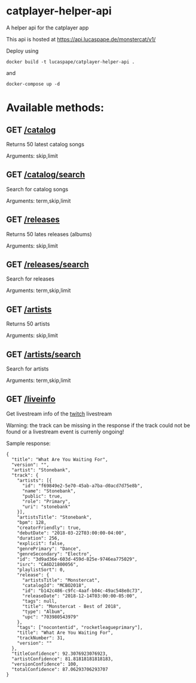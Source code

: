 # catplayer-helper-api
A helper api for the catplayer app

This api is hosted at https://api.lucaspape.de/monstercat/v1/

Deploy using
```
docker build -t lucaspape/catplayer-helper-api .
```
and
```
docker-compose up -d
```

# Available methods:

## GET [/catalog](https://api.lucaspape.de/monstercat/v1/catalog)

Returns 50 latest catalog songs

Arguments: skip,limit

## GET [/catalog/search](https://api.lucaspape.de/monstercat/v1/catalog/search)

Search for catalog songs

Arguments: term,skip,limit

## GET [/releases](https://api.lucaspape.de/monstercat/v1/releases)

Returns 50 lates releases (albums)

Arguments: skip,limit

## GET [/releases/search](https://api.lucaspape.de/monstercat/v1/releases/search)

Search for releases

Arguments: term,skip,limit

## GET [/artists](https://api.lucaspape.de/monstercat/v1/artists)

Returns 50 artists

Arguments: skip,limit

## GET [/artists/search](https://api.lucaspape.de/monstercat/v1/artists/search)

Search for artists

Arguments: term,skip,limit

## GET [/liveinfo](https://api.lucaspape.de/monstercat/v1/liveinfo)

Get livestream info of the [twitch](https://www.twitch.tv/monstercat) livestream

Warning: the track can be missing in the response if the track could not be found or a livestream event is currenly ongoing!

Sample response:

```
{
  "title": "What Are You Waiting For",
  "version": "",
  "artist": "Stonebank",
  "track": {
    "artists": [{
      "id": "f69849e2-5e70-45ab-a7ba-d0acd7d75e8b",
      "name": "Stonebank",
      "public": true,
      "role": "Primary",
      "uri": "stonebank"
    }],
    "artistsTitle": "Stonebank",
    "bpm": 128,
    "creatorFriendly": true,
    "debutDate": "2018-03-22T03:00:00-04:00",
    "duration": 256,
    "explicit": false,
    "genrePrimary": "Dance",
    "genreSecondary": "Electro",
    "id": "3d9ad36e-603d-459d-825e-9746ea775029",
    "isrc": "CA6D21800056",
    "playlistSort": 0,
    "release": {
      "artistsTitle": "Monstercat",
      "catalogId": "MCBO2018",
      "id": "b142c486-c9fc-4aaf-b04c-49ac548e8c73",
      "releaseDate": "2018-12-14T03:00:00-05:00",
      "tags": null,
      "title": "Monstercat - Best of 2018",
      "type": "Album",
      "upc": "703980543979"
    },
    "tags": ["nocontentid", "rocketleagueprimary"],
    "title": "What Are You Waiting For",
    "trackNumber": 31,
    "version": ""
  },
  "titleConfidence": 92.3076923076923,
  "artistConfidence": 81.81818181818183,
  "versionConfidence": 100,
  "totalConfidence": 87.06293706293707
}
```
